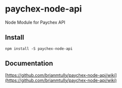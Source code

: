 # paychex-node-api
Node Module for Paychex API

## Install
```
npm install -S paychex-node-api
```

## Documentation

[https://github.com/brianmtully/paychex-node-api/wiki](https://github.com/brianmtully/paychex-node-api/wiki)
